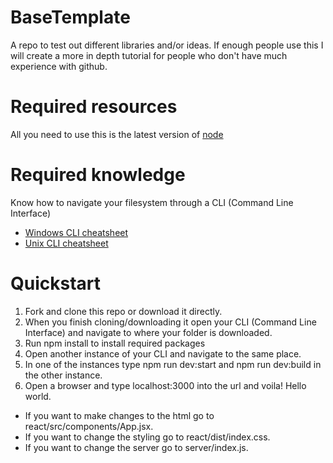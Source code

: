 # BaseTemplate
A repo to test out different libraries and/or ideas.
If enough people use this I will create a more in depth tutorial for people who don't have much experience with github.

# Required resources
All you need to use this is the latest version of [node](https://nodejs.org/en/)

# Required knowledge
Know how to navigate your filesystem through a CLI (Command Line Interface)
* [Windows CLI cheatsheet](http://www.cs.columbia.edu/~sedwards/classes/2015/1102-fall/Command%20Prompt%20Cheatsheet.pdf)
* [Unix CLI cheatsheet](https://github.com/0nn0/terminal-mac-cheatsheet#english-version)

# Quickstart
1. Fork and clone this repo or download it directly.
2. When you finish cloning/downloading it open your CLI (Command Line Interface) and navigate to where your folder is downloaded.
3. Run npm install to install required packages
4. Open another instance of your CLI and navigate to the same place.
5. In one of the instances type npm run dev:start and npm run dev:build in the other instance.
6. Open a browser and type localhost:3000 into the url and voila! Hello world.

* If you want to make changes to the html go to react/src/components/App.jsx.
* If you want to change the styling go to react/dist/index.css.
* If you want to change the server go to server/index.js.
